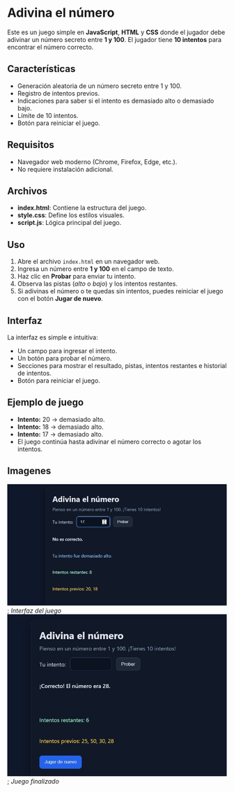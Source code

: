 # Adivina el número

Este es un juego simple en **JavaScript**, **HTML** y **CSS** donde el jugador debe adivinar un número secreto entre **1 y 100**. El jugador tiene **10 intentos** para encontrar el número correcto.

## Características
- Generación aleatoria de un número secreto entre 1 y 100.
- Registro de intentos previos.
- Indicaciones para saber si el intento es demasiado alto o demasiado bajo.
- Límite de 10 intentos.
- Botón para reiniciar el juego.

## Requisitos
- Navegador web moderno (Chrome, Firefox, Edge, etc.).
- No requiere instalación adicional.

## Archivos
- **index.html**: Contiene la estructura del juego.
- **style.css**: Define los estilos visuales.
- **script.js**: Lógica principal del juego.

## Uso
1. Abre el archivo `index.html` en un navegador web.
2. Ingresa un número entre **1 y 100** en el campo de texto.
3. Haz clic en **Probar** para enviar tu intento.
4. Observa las pistas (*alto* o *bajo*) y los intentos restantes.
5. Si adivinas el número o te quedas sin intentos, puedes reiniciar el juego con el botón **Jugar de nuevo**.

## Interfaz
La interfaz es simple e intuitiva:
- Un campo para ingresar el intento.
- Un botón para probar el número.
- Secciones para mostrar el resultado, pistas, intentos restantes e historial de intentos.
- Botón para reiniciar el juego.

## Ejemplo de juego
- **Intento:** 20 → demasiado alto.
- **Intento:** 18 → demasiado alto.
- **Intento:** 17 → demasiado alto.
- El juego continúa hasta adivinar el número correcto o agotar los intentos.

## Imagenes
![Menú Inicial](img/Juego-1.jpeg);
*Interfaz del juego*
![Menú Inicial](img/Juego-2.jpeg);
*Juego finalizado*
